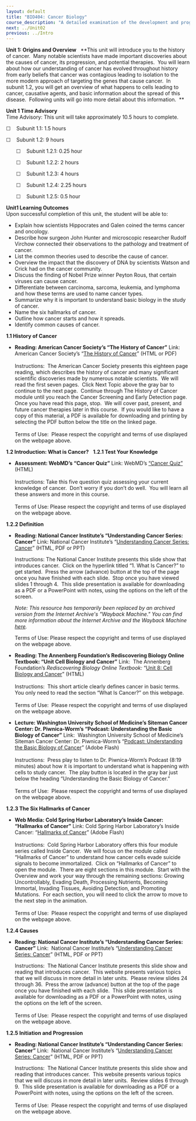 ```yaml
---
layout: default
title: "BIO404: Cancer Biology"
course_description: "A detailed examination of the development and progression of cancer, including tumor suppressors and oncogenes and the cell cycle and its checkpoints, with special attention to the causes of cancer, including various carcinogens, risk assessment, the processes of cell death, cancer history, and treatment options."
next: ../Unit02
previous: ../Intro
---
```

**Unit 1: Origins and Overview** <span id="1"></span> 
**This unit will introduce you to the history of cancer.  Many notable
scientists have made important discoveries about the causes of cancer,
its progression, and potential therapies.  You will learn about how our
understanding of cancer has evolved throughout history from early
beliefs that cancer was contagious leading to isolation to the more
modern approach of targeting the genes that cause cancer.  In subunit
1.2, you will get an overview of what happens to cells leading to
cancer, causative agents, and basic information about the spread of this
disease.  Following units will go into more detail about this
information.  **

**Unit 1 Time Advisory**  
Time Advisory: This unit will take approximately 10.5 hours to
complete.  
  
 ☐    Subunit 1.1: 1.5 hours  
  
 ☐    Subunit 1.2: 9 hours  
  
        ☐    Subunit 1.2.1: 0.25 hour  
  
        ☐    Subunit 1.2.2: 2 hours  
  
        ☐    Subunit 1.2.3: 4 hours  
  
        ☐    Subunit 1.2.4: 2.25 hours  
  
        ☐    Subunit 1.2.5: 0.5 hour

**Unit1 Learning Outcomes**  
Upon successful completion of this unit, the student will be able to:
-   Explain how scientists Hippocrates and Galen coined the terms cancer
    and oncology.
-   Describe how surgeon John Hunter and microscopic researcher Rudolf
    Virchow connected their observations to the pathology and treatment
    of cancer.
-   List the common theories used to describe the cause of cancer.
-   Overview the impact that the discovery of DNA by scientists Watson
    and Crick had on the cancer community.
-   Discuss the finding of Nobel Prize winner Peyton Rous, that certain
    viruses can cause cancer.
-   Differentiate between carcinoma, sarcoma, leukemia, and lymphoma and
    how these terms are used to name cancer types.
-   Summarize why it is important to understand basic biology in the
    study of cancer.
-   Name the six hallmarks of cancer.
-   Outline how cancer starts and how it spreads.
-   Identify common causes of cancer.

**1.1 History of Cancer** <span id="1.1"></span> 
-   **Reading: American Cancer Society’s “The History of Cancer”**
    Link:  American Cancer Society’s “[The History of
    Cancer](http://www.cancer.org/Cancer/CancerBasics/TheHistoryofCancer/the-history-of-cancer-what-is-cancer)”
    (HTML or PDF)  
        
     Instructions:  The American Cancer Society presents this eighteen
    page reading, which describes the history of cancer and many
    significant scientific discoveries made by numerous notable
    scientists.  We will read the first seven pages.  Click Next Topic
    above the gray bar to continue to the next page.  Continue through
    The History of Cancer module until you reach the Cancer Screening
    and Early Detection page.  Once you have read this page, stop.  We
    will cover past, present, and future cancer therapies later in this
    course.  If you would like to have a copy of this material, a PDF is
    available for downloading and printing by selecting the PDF button
    below the title on the linked page.  
        
     Terms of Use:  Please respect the copyright and terms of use
    displayed on the webpage above.

**1.2 Introduction: What is Cancer?** <span id="1.2"></span> 
**1.2.1 Test Your Knowledge** <span id="1.2.1"></span> 
-   **Assessment: WebMD’s “Cancer Quiz”**
    Link: WebMD’s [“Cancer
    Quiz”](http://www.webmd.boots.com/cancer/cancer-facts-quiz) (HTML)  
        
     Instructions: Take this five question quiz assessing your current
    knowledge of cancer.  Don’t worry if you don’t do well.  You will
    learn all these answers and more in this course.  
        
     Terms of Use: Please respect the copyright and terms of use
    displayed on the webpage above.

**1.2.2 Definition** <span id="1.2.2"></span> 
-   **Reading: National Cancer Institute’s “Understanding Cancer Series:
    Cancer”**
    Link: National Cancer Institute’s “[Understanding Cancer Series:
    Cancer](https://web.archive.org/web/20141004195338/http://www.cancer.gov/cancertopics/understandingcancer/cancer)”
    (HTML, PDF or PPT)  
      
     Instructions: The National Cancer Institute presents this slide
    show that introduces cancer.  Click on the hyperlink titled “1. What
    Is Cancer?” to get started.  Press the arrow (advance) button at the
    top of the page once you have finished with each slide.  Stop once
    you have viewed slides 1 through 4.  This slide presentation is
    available for downloading as a PDF or a PowerPoint with notes, using
    the options on the left of the screen.  
      
     *Note: This resource has temporarily been replaced by an archived
    version from the Internet Archive's "Wayback Machine." You can find
    more information about the Internet Archive and the Wayback Machine
    [here](https://archive.org/about/faqs.php#The_Wayback_Machine).*    
      
     Terms of Use: Please respect the copyright and terms of use
    displayed on the webpage above.

-   **Reading: The Annenberg Foundation’s Rediscovering Biology Online
    Textbook: “Unit Cell Biology and Cancer”**
    Link:  The Annenberg Foundation’s *Rediscovering Biology Online
    Textbook:* “[Unit 8: Cell Biology and
    Cancer](http://www.learner.org/courses/biology/textbook/cancer/cancer_2.html)”
    (HTML)  
        
     Instructions:  This short article clearly defines cancer in basic
    terms.  You only need to read the section “What Is Cancer?” on this
    webpage.  
        
     Terms of Use:  Please respect the copyright and terms of use
    displayed on the webpage above.

-   **Lecture: Washington University School of Medicine’s Siteman Cancer
    Center: Dr. Piwnica-Worm’s “Podcast: Understanding the Basic Biology
    of Cancer”**
    Link:  Washington University School of Medicine’s Siteman Cancer
    Center: Dr. Piwnica-Worm’s “[Podcast: Understanding the Basic
    Biology of
    Cancer](http://www.siteman.wustl.edu/ContentPage.aspx?id=5181)”
    (Adobe Flash)  
        
     Instructions:  Press play to listen to Dr. Piwnica-Worm’s Podcast
    (8:19 minutes) about how it is important to understand what is
    happening with cells to study cancer.  The play button is located in
    the gray bar just below the heading “Understanding the Basic Biology
    of Cancer.”  
                                
     Terms of Use:  Please respect the copyright and terms of use
    displayed on the webpage above.

**1.2.3 The Six Hallmarks of Cancer** <span id="1.2.3"></span> 
-   **Web Media: Cold Spring Harbor Laboratory’s Inside Cancer:
    “Hallmarks of Cancer”**
    Link: Cold Spring Harbor Laboratory’s Inside Cancer: “[Hallmarks of
    Cancer](http://www.insidecancer.org/)” (Adobe Flash)  
        
     Instructions:  Cold Spring Harbor Laboratory offers this four
    module series called Inside Cancer.  We will focus on the module
    called “Hallmarks of Cancer” to understand how cancer cells evade
    suicide signals to become immortalized.  Click on “Hallmarks of
    Cancer” to open the module.  There are eight sections in this
    module.  Start with the Overview and work your way through the
    remaining sections: Growing Uncontrollably, Evading Death,
    Processing Nutrients, Becoming Immortal, Invading Tissues, Avoiding
    Detection, and Promoting Mutations.  For each section, you will need
    to click the arrow to move to the next step in the animation.  
        
     Terms of Use:  Please respect the copyright and terms of use
    displayed on the webpage above.

**1.2.4 Causes** <span id="1.2.4"></span> 
-   **Reading: National Cancer Institute’s “Understanding Cancer Series:
    Cancer”**
    Link:  National Cancer Institute’s “[Understanding Cancer Series:
    Cancer](https://web.archive.org/web/20141004195338/http://www.cancer.gov/cancertopics/understandingcancer/cancer)”
    (HTML, PDF or PPT)  
      
     Instructions:  The National Cancer Institute presents this slide
    show and reading that introduces cancer.  This website presents
    various topics that we will discuss in more detail in later units. 
    Please review slides 24 through 36.  Press the arrow (advance)
    button at the top of the page once you have finished with each
    slide.  This slide presentation is available for downloading as a
    PDF or a PowerPoint with notes, using the options on the left of the
    screen.  
        
     Terms of Use:  Please respect the copyright and terms of use
    displayed on the webpage above.

**1.2.5 Initiation and Progression** <span id="1.2.5"></span> 
-   **Reading: National Cancer Institute’s “Understanding Cancer Series:
    Cancer”**
    Link:  National Cancer Institute’s “[Understanding Cancer Series:
    Cancer](https://web.archive.org/web/20141004195338/http://www.cancer.gov/cancertopics/understandingcancer/cancer)”
    (HTML, PDF or PPT)  
      
     Instructions:  The National Cancer Institute presents this slide
    show and reading that introduces cancer.  This website presents
    various topics that we will discuss in more detail in later units. 
    Review slides 6 through 9.  This slide presentation is available for
    downloading as a PDF or a PowerPoint with notes, using the options
    on the left of the screen.  
        
     Terms of Use:  Please respect the copyright and terms of use
    displayed on the webpage above.


